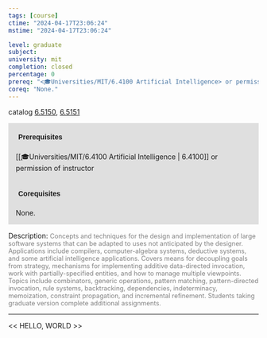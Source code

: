 ```yaml
---
tags: [course]
ctime: "2024-04-17T23:06:24"
mstime: "2024-04-17T23:06:24"

level: graduate
subject: 
university: mit
completion: closed
percentage: 0
prereq: "<🎓Universities/MIT/6.4100 Artificial Intelligence> or permission of instructor"
coreq: "None."
---
```


catalog [6.5150](http://student.mit.edu/catalog/m6a.html#6.5150), [6.5151](http://student.mit.edu/catalog/m6a.html#6.5151)

<span style="display: block; padding: 15px; background-color: rgb(100, 100, 100, 0.2);"><font id="m_prereq3311_0" style="display: block; font-family: Arial, sans-serif; font-weight: bold; padding: 5px">Prerequisites</font><br><span id="prereq3311_0">[[🎓Universities/MIT/6.4100 Artificial Intelligence | 6.4100]] or permission of instructor</span></span>
<span style="display: block; padding: 15px; background-color: rgb(100, 100, 100, 0.2);"><font id="m_coreq3311_0" style="display: block; font-family: Arial, sans-serif; font-weight: bold; padding: 5px">Corequisites</font><br><span id="coreq3311_0">None.</span></span>

<font style="">Description:</font>
<font style="color: grey; font-size: 0.8rem;">Concepts and techniques for the design and implementation of large software systems that can be adapted to uses not anticipated by the designer. Applications include compilers, computer-algebra systems, deductive systems, and some artificial intelligence applications. Covers means for decoupling goals from strategy, mechanisms for implementing additive data-directed invocation, work with partially-specified entities, and how to manage multiple viewpoints. Topics include combinators, generic operations, pattern matching, pattern-directed invocation, rule systems, backtracking, dependencies, indeterminacy, memoization, constraint propagation, and incremental refinement. Students taking graduate version complete additional assignments.</font>



---

<< HELLO, WORLD >>
